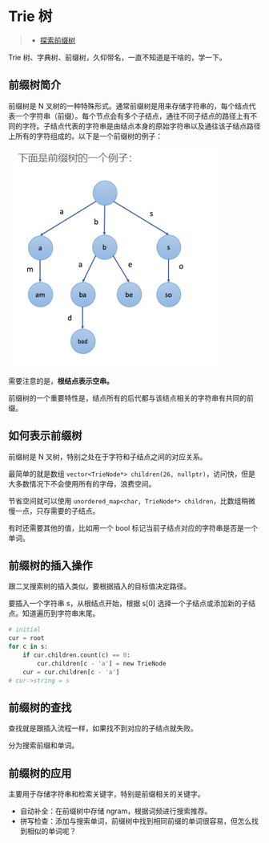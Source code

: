 # Trie 树

> - [探索前缀树](https://leetcode-cn.com/explore/learn/card/trie/)

Trie 树、字典树、前缀树，久仰带名，一直不知道是干啥的，学一下。

## 前缀树简介

前缀树是 N 叉树的一种特殊形式。通常前缀树是用来存储字符串的，每个结点代表一个字符串（前缀）。每个节点会有多个子结点，通往不同子结点的路径上有不同的字符。子结点代表的字符串是由结点本身的原始字符串以及通往该子结点路径上所有的字符组成的。以下是一个前缀树的例子：

![](trie_tree.png)

需要注意的是，**根结点表示空串。**

前缀树的一个重要特性是，结点所有的后代都与该结点相关的字符串有共同的前缀。

## 如何表示前缀树

前缀树是 N 叉树，特别之处在于字符和子结点之间的对应关系。

最简单的就是数组 `vector<TrieNode*> children(26, nullptr)`，访问快，但是大多数情况下不会使用所有的字母，浪费空间。

节省空间就可以使用 `unordered_map<char, TrieNode*> children`，比数组稍微慢一点，只存需要的子结点。

有时还需要其他的值，比如用一个 bool 标记当前子结点对应的字符串是否是一个单词。

## 前缀树的插入操作

跟二叉搜索树的插入类似，要根据插入的目标值决定路径。

要插入一个字符串 s，从根结点开始，根据 s[0] 选择一个子结点或添加新的子结点。知道遍历到字符串末尾。

```python
# initial
cur = root
for c in s:
    if cur.children.count(c) == 0:
        cur.children[c - 'a'] = new TrieNode
    cur = cur.children[c - 'a']
# cur->string = s 
```

## 前缀树的查找

查找就是跟插入流程一样，如果找不到对应的子结点就失败。

分为搜索前缀和单词。

## 前缀树的应用

主要用于存储字符串和检索关键字，特别是前缀相关的关键字。

- 自动补全：在前缀树中存储 ngram，根据词频进行搜索推荐。
- 拼写检查：添加与搜索单词，前缀树中找到相同前缀的单词很容易，但怎么找到相似的单词呢？